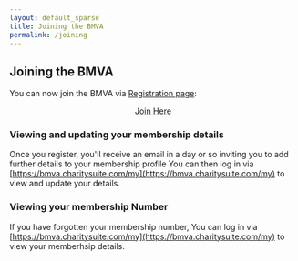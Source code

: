 ```yaml
---
layout: default_sparse
title: Joining the BMVA
permalink: /joining
---
```


## Joining the BMVA

You can now join the BMVA via [Registration page](https://bmva.charitysuite.com/embed/addressbook/form):


<div class="alert mt-3 alert-info" style="text-align:center;">
<a class="btn btn-warning" role="button" href="https://bmva.charitysuite.com/embed/addressbook/form">Join Here</a>
</div>


### Viewing and updating your membership details
Once you register, you'll receive an email in a day or so inviting you to add further details to your membership profile 
You can then log in via [https://bmva.charitysuite.com/my](https://bmva.charitysuite.com/my) to view and update your details.

### Viewing your membership Number
If you have forgotten your membership number, You can log in via [https://bmva.charitysuite.com/my](https://bmva.charitysuite.com/my) to view your memberhsip details.

<!--
If you have forgotten your membership number, please email
[membership@bmva.org](mailto:membership@bmva.org) and we will endeavour to
re-acquaint you!
-->